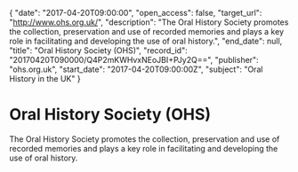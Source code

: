 {
  "date": "2017-04-20T09:00:00", 
  "open_access": false, 
  "target_url": "http://www.ohs.org.uk/", 
  "description": "The Oral History Society promotes the collection, preservation and use of recorded memories and plays a key role in facilitating and developing the use of oral history.", 
  "end_date": null, 
  "title": "Oral History Society (OHS)", 
  "record_id": "20170420T090000/Q4P2mKWHvxNEoJBI+PJy2Q==", 
  "publisher": "ohs.org.uk", 
  "start_date": "2017-04-20T09:00:00Z", 
  "subject": "Oral History in the UK"
}

# Oral History Society (OHS)

The Oral History Society promotes the collection, preservation and use of recorded memories and plays a key role in facilitating and developing the use of oral history.